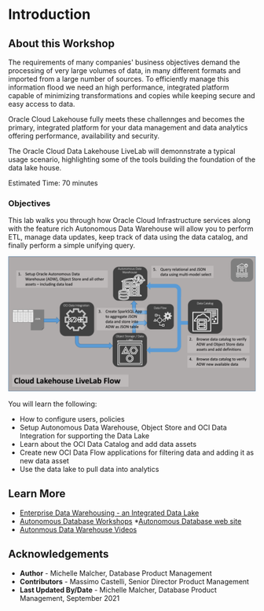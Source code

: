 # Introduction

## About this Workshop

The requirements of many companies' business objectives demand the processing of very large volumes of data, in many different formats and imported from a large number of sources. To efficiently manage this information flood we need an high performance, integrated platform capable of minimizing transformations and copies while keeping secure and easy access to data.

Oracle Cloud Lakehouse fully meets these challennges and becomes the primary, integrated platform for your data management and data analytics offering performance, availability and security.

The Oracle Cloud Data Lakehouse LiveLab will demonnstrate a typical usage scenario, highlighting some of the tools building the foundation of the data lake house.

Estimated Time: 70 minutes


### Objectives

This lab walks you through how Oracle Cloud Infrastructure services along with the feature rich Autonomous Data Warehouse will allow you to perform ETL, manage data updates, keep track of data using the data catalog, and finally perform a simple unifying query.

![Data Lake Overview](images/data_lake_overview.png " ")

You will learn the following:
- How to configure users, policies
- Setup Autonomous Data Warehouse, Object Store and OCI Data Integration for supporting the Data Lake
- Learn about the OCI Data Catalog and add data assets
- Create new OCI Data Flow applications for filtering data and adding it as new data asset
- Use the data lake to pull data into analytics

## Learn More

* [Enterprise Data Warehousing - an Integrated Data Lake](https://docs.oracle.com/en/solutions/oci-curated-analysis/index.html#GUID-7FF7A024-5EB0-414B-A1A5-4718929DC7F2)
* [Autonomous Database Workshops](https://apexapps.oracle.com/pls/apex/dbpm/r/livelabs/livelabs-workshop-cards?p100_product=82&me=65&clear=100)
*[Autonomous Database web site](https://www.oracle.com/autonomous-database/)
* [Autonmous Data Warehouse Videos](https://docs.oracle.com/en/cloud/paas/autonomous-data-warehouse-cloud/videos.html)

## Acknowledgements

* **Author** - Michelle Malcher, Database Product Management
* **Contributors** -  Massimo Castelli, Senior Director Product Management
* **Last Updated By/Date** - Michelle Malcher, Database Product Management, September 2021
